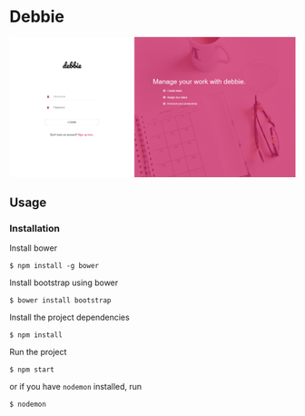 # Debbie

![Login page](public/img/debbie.png "Debbie")

## Usage

### Installation
Install bower

    $ npm install -g bower

Install bootstrap using bower

    $ bower install bootstrap

Install the project dependencies

    $ npm install

Run the project

    $ npm start

or if you have `nodemon` installed, run

    $ nodemon
